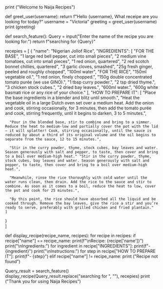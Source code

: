 print ("Welcome to Naija Recipes")

def greet_user(username):
  return f"Hello {username}, What receipe are you looking for today?"
username = "Victoria"
greeting = greet_user(username)
print (greeting)

def search_feature():
  Query = input("Enter the name of the recipe you are looking for:")
  return f"searching for {Query}"

recepies = [
  {
    "name": "Nigerian Jollof Rice",
    "INGREDIENTS": [
    "FOR THE BASE",
      "1 large red bell pepper, cut into small pieces",
      "2 medium vine tomatoes, cut into small pieces",
      "1 red onion, quartered",
      "2 red scotch bonnet chillies, quartered",
      "3 garlic cloves, smashed",
      "25g fresh ginger, peeled and roughly chopped",
      "100ml water",
    "FOR THE RICE",
      "150ml vegetable oil.",
      "1 red onion, finely chopped.",
      "150g double concentrated tomato purée (we use GINO).",
      "1 tbsp curry powder.",
      "2 tsp dried thyme.",
      "3 chicken stock cubes.",
      "2 dried bay leaves.",
      "600ml water.",
      "600g white basmati rice or any rice of your choice."
    ],
    "HOW TO PREPARE IT": [
      "Place the base ingredients in a blender and blitz until smooth.",
      "Heat the vegetable oil in a large Dutch oven set over a medium heat. Add the onion and cook, stirring occasionally, for 3 minutes, then add the tomato purée and cook, stirring frequently, until it begins to darken, 3 to 5 minutes.",
      
      "Pour in the blended base, stir to combine and bring to a simmer. Reduce the heat to medium-low and partially cover the pot with the lid – it will splatter! Cook, stirring occasionally, until the sauce is reduced by about a third of its original volume and the oil begins to separate from the sauce, 12 to 15 minutes.",
      
      "Stir in the curry powder, thyme, stock cubes, bay leaves and water. Season generously with salt and pepper, to taste, then cover and bring to a boil over medium-high heat." "Stir in the curry powder, thyme, stock cubes, bay leaves and water. Season generously with salt and pepper, to taste, then cover and bring to a boil over medium-high heat.",
      
      "Meanwhile, rinse the rice thoroughly with cold water until the water runs clean, then drain. Add the rice to the sauce and stir to combine. As soon as it comes to a boil, reduce the heat to low, cover the pot and cook for 25 minutes.",
      
      "By this point, the rice should have absorbed all the liquid and be cooked through. Remove the bay leaves, give the rice a stir and you’re ready to serve, preferably with grilled chicken and fried plantain."
    ]
  }             
]                

def display_recipe(recipe_name, recipes):
  for recipe in recipes:
    if recipe["name"] == recipe_name:
      print(f"\nRecipe: {recipe['name']}")
      print("\nIngredients:")
      for ingredient in recipe["INGREDIENTS"]:
        print(f"- {ingredient}")
      print("\nInstructions:")
      for step in recipe["HOW TO PREPARE IT"]:
        print(f"- {step}")
    elif recipe["name"] != recipe_name:
        print ("Recipe not found")

Query_result = search_feature()
display_recipe(Query_result.replace("searching for ", ""), recepies)
print ("Thank you for using Naija Recipes")
